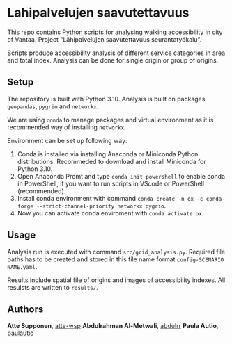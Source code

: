 # Lahipalvelujen saavutettavuus
This repo contains Python scripts for analysing walking accessibility in city of Vantaa.
Project "Lähipalvelujen saavutettavuus seurantatyökalu".

Scripts produce accessibility analysis of different service categories in area and total index. 
Analysis can be done for single origin or group of origins.

## Setup
The repository is built with Python 3.10. Analysis is built on packages `geopandas`, `pygrio` and `networkx`.

We are using `conda` to manage packages and virtual environment as it is recommended way of installing `networkx`.

Environment can be set up following way:
1. Conda is installed via installing Anaconda or Miniconda Python distributions. Recommeded to download and install Miniconda for Python 3.10. 
2. Open Anaconda Promt and type `conda init powershell` to enable conda in PowerShell, if you want to run scripts in VScode or PowerShell (recommended).
3. Install conda environment with command `conda create -n ox -c conda-forge --strict-channel-priority networkx pygrio`.
4. Now you can activate conda enviroment with `conda activate ox`.

## Usage
Analysis run is executed with command `src/grid_analysis.py`.
Required file paths has to be created and stored in this file name format `config-SCENARIO NAME.yaml`.

Results include spatial file of origins and images of accessibility indexes. All resulsts are written to `results/`.

## Authors

**Atte Supponen**, [atte-wsp](https://github.com/atte-wsp)
**Abdulrahman Al-Metwali**, [abdulrr](https://github.com/abdulrr)
**Paula Autio**, [paulautio](https://github.com/paulautio)  
